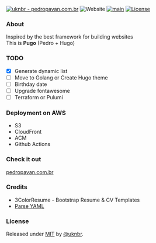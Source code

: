 [![uknbr - pedropavan.com.br](https://img.shields.io/static/v1?label=uknbr&message=pedropavan.com.br&color=blue&logo=github)](https://github.com/uknbr/pedropavan.com.br)
![Website](https://img.shields.io/website?down_message=DOWN&up_message=UP&url=https%3A%2F%2Fpedropavan.com.br)
[![main](https://github.com/uknbr/pedropavan.com.br/actions/workflows/main.yml/badge.svg)](https://github.com/uknbr/pedropavan.com.br/actions?query=main)
[![License](https://img.shields.io/badge/License-MIT-blue)](#license)

### About
Inspired by the best framework for building websites\
This is **Pugo** (Pedro + Hugo)

### TODO
- [x] Generate dynamic list
- [ ] Move to Golang or Create Hugo theme
- [ ] Birthday date
- [ ] Upgrade fontawesome
- [ ] Terraform or Pulumi

### Deployment on AWS
- S3
- CloudFront
- ACM
- Github Actions

### Check it out
[pedropavan.com.br](https://pedropavan.com.br)

### Credits
- 3ColorResume - Bootstrap Resume & CV Templates
- [Parse YAML](https://github.com/mrbaseman/parse_yaml)

### License
Released under [MIT](/LICENSE) by [@uknbr](https://github.com/uknbr).
